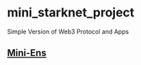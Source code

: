 # mini_starknet_project
Simple Version of Web3 Protocol and Apps

## [Mini-Ens](https://github.com/Pelumi527/mini_ens)
